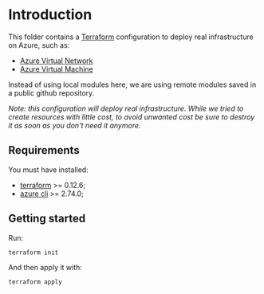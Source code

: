 # Introduction

This folder contains a [Terraform](https://terraform.io) configuration to deploy real infrastructure on Azure, such as:

- [Azure Virtual Network](https://learn.microsoft.com/en-us/azure/virtual-network/virtual-networks-overview)
- [Azure Virtual Machine](https://learn.microsoft.com/en-us/azure/virtual-machines/overview)

Instead of using local modules here, we are using remote modules saved in a public github repository.

_Note: this configuration will deploy real infrastructure. While we tried to create resources with little cost, to avoid unwanted cost be sure to destroy it as soon as you don't need it anymore._

## Requirements

You must have installed:

- [terraform](https://developer.hashicorp.com/terraform/install) >= 0.12.6;
- [azure cli](https://learn.microsoft.com/en-us/cli/azure/install-azure-cli?view=azure-cli-latest) >= 2.74.0;

## Getting started

Run:

```bash
terraform init
```

And then apply it with:

```bash
terraform apply
```

